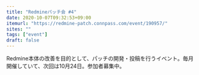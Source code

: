 ```yaml
---
title: "Redmineパッチ会 #4"
date: 2020-10-07T09:32:53+09:00
itemurl: "https://redmine-patch.connpass.com/event/190957/"
sites: ""
tags: ["event"]
draft: false
---
```


Redmine本体の改善を目的として、パッチの開発・投稿を行うイベント。毎月開催していて、次回は10月24日。参加者募集中。